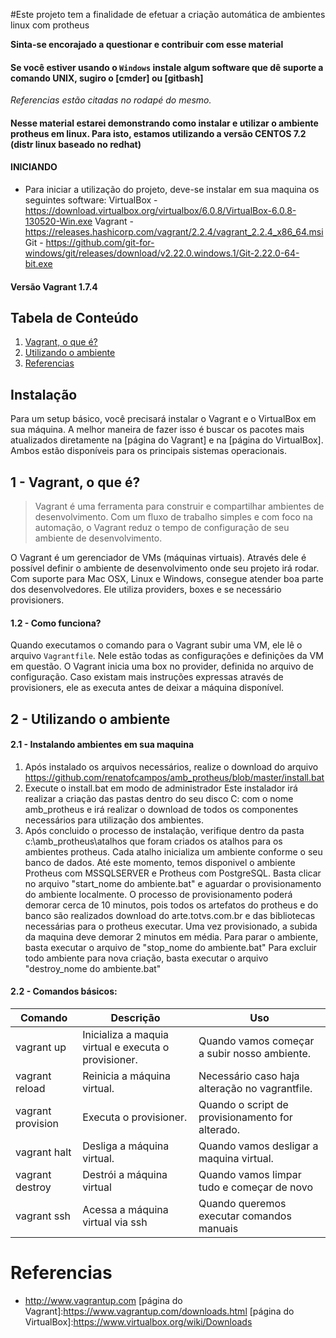 #Este projeto tem a finalidade de efetuar a criação automática de ambientes linux com protheus

**Sinta-se encorajado a questionar e contribuir com esse material**

#### Se você estiver usando o ```Windows``` instale algum software que dê suporte a comando UNIX, sugiro o [cmder] ou [gitbash]

*Referencias estão citadas no rodapé do mesmo.*

#### Nesse material estarei demonstrando como instalar e utilizar o ambiente protheus em linux. Para isto, estamos utilizando a versão CENTOS 7.2 (distr linux baseado no redhat)

#### INICIANDO
- Para iniciar a utilização do projeto, deve-se instalar em sua maquina os seguintes software:
VirtualBox - https://download.virtualbox.org/virtualbox/6.0.8/VirtualBox-6.0.8-130520-Win.exe
Vagrant - https://releases.hashicorp.com/vagrant/2.2.4/vagrant_2.2.4_x86_64.msi
Git - https://github.com/git-for-windows/git/releases/download/v2.22.0.windows.1/Git-2.22.0-64-bit.exe

#### Versão Vagrant 1.7.4

## Tabela de Conteúdo

1. [Vagrant, o que é?](#1---vagrant-o-que-é)
1. [Utilizando o ambiente](#2---utilizando-o-ambiente)
1. [Referencias](#referencias)

## Instalação

Para um setup básico, você precisará instalar o Vagrant e o VirtualBox em sua máquina. A melhor maneira de fazer isso é buscar os pacotes mais atualizados diretamente na [página do Vagrant] e na [página do VirtualBox]. Ambos estão disponíveis para os principais sistemas operacionais. 

## 1 - Vagrant, o que é?

>Vagrant é uma ferramenta para construir e compartilhar ambientes de desenvolvimento. Com um fluxo de trabalho simples e com foco na automação, o Vagrant reduz o tempo de configuração de seu ambiente de desenvolvimento.

O Vagrant é um gerenciador de VMs (máquinas virtuais). Através dele é possível definir o ambiente de desenvolvimento onde seu projeto irá rodar. Com suporte para Mac OSX, Linux e Windows, consegue atender boa parte dos desenvolvedores. Ele utiliza providers, boxes e se necessário provisioners.

#### 1.2 - Como funciona?
Quando executamos o comando para o Vagrant subir uma VM, ele lê o arquivo ```Vagrantfile```. Nele estão todas as configurações e definições da VM em questão. O Vagrant inicia uma box no provider, definida no arquivo de configuração. Caso existam mais instruções expressas através de provisioners, ele as executa antes de deixar a máquina disponível.


## 2 - Utilizando o ambiente

#### 2.1 - Instalando ambientes em sua maquina
1. Após instalado os arquivos necessários, realize o download do arquivo https://github.com/renatofcampos/amb_protheus/blob/master/install.bat 
2. Execute o install.bat em modo de administrador
	Este instalador irá realizar a criação das pastas dentro do seu disco C: com o nome amb_protheus e irá realizar o download de todos os componentes necessários para utilização dos ambientes.
3. Após concluido o processo de instalação, verifique dentro da pasta c:\amb_protheus\atalhos que foram criados os atalhos para os ambientes protheus. 
    Cada atalho inicializa um ambiente conforme o seu banco de dados.
	Até este momento, temos disponivel o ambiente Protheus com MSSQLSERVER e Protheus com PostgreSQL. Basta clicar no arquivo "start_nome do ambiente.bat" e aguardar o provisionamento do ambiente localmente.
	O processo de provisionamento poderá demorar cerca de 10 minutos, pois todos os artefatos do protheus e do banco são realizados download do arte.totvs.com.br e das bibliotecas necessárias para o protheus executar.
	Uma vez provisionado, a subida da maquina deve demorar 2 minutos em média. 
	Para parar o ambiente, basta executar o arquivo de "stop_nome do ambiente.bat"
	Para excluir todo ambiente para nova criação, basta executar o arquivo "destroy_nome do ambiente.bat"



#### 2.2 - Comandos básicos:

Comando   | Descrição  | Uso
----------------------------|-------------------------------------------------------| ----------------------------------------------------
vagrant up                  | Inicializa a maquia virtual e executa o provisioner.  |Quando vamos começar a subir nosso ambiente.
vagrant reload              | Reinicia a máquina virtual.                           |Necessário caso haja alteração no vagrantfile.
vagrant provision           | Executa o provisioner.                                |Quando o script de provisionamento for alterado.
vagrant halt                | Desliga a máquina virtual.                            |Quando vamos desligar a maquina virtual.
vagrant destroy             | Destrói a máquina virtual                             |Quando vamos limpar tudo e começar de novo
vagrant ssh                 | Acessa a máquina virtual via ssh                      |Quando queremos executar comandos manuais

# Referencias

- http://www.vagrantup.com
[página do Vagrant]:https://www.vagrantup.com/downloads.html
[página do VirtualBox]:https://www.virtualbox.org/wiki/Downloads
